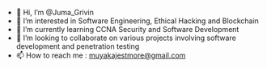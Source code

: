 - 👋 Hi, I’m @Juma_Grivin
- 👀 I’m interested in Software Engineering, Ethical Hacking and Blockchain 
- 🌱 I’m currently learning CCNA Security and Software Development 
- 💞️ I’m looking to collaborate on various projects involving software development and penetration testing 
- 📫 How to reach me : muyakajestmore@gmail.com

<!---
UncleVirus/UncleVirus is a ✨ special ✨ repository because its `README.md` (this file) appears on your GitHub profile.
You can click the Preview link to take a look at your changes.
--->
